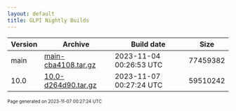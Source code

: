 ```yaml
---
layout: default
title: GLPI Nightly Builds
---
```


Version|Archive|Build date|Size
---|---|---|---
main|[main-cba4108.tar.gz](main-cba4108.tar.gz)|2023-11-04 00:26:53 UTC|77459382
10.0|[10.0-d264d90.tar.gz](10.0-d264d90.tar.gz)|2023-11-07 00:27:24 UTC|59510242

<font size="1">Page generated on 2023-11-07 00:27:24 UTC</font>
